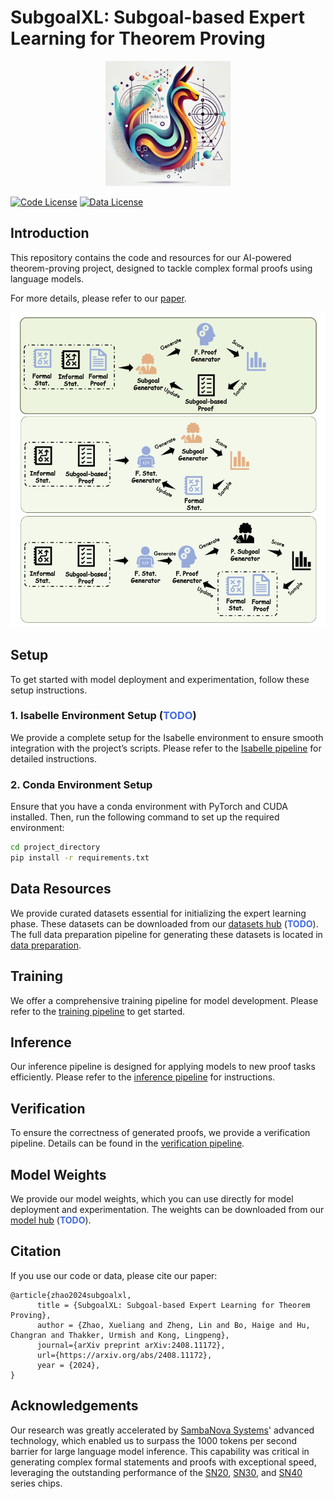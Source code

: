 # SubgoalXL: Subgoal-based Expert Learning for Theorem Proving

<div align="center">

<img src="assets/images/project_logo.png" alt="Project Logo" width="200"/>

</div>

[![Code License](https://img.shields.io/badge/Code%20License-GPL_3.0-green.svg)](LICENSE)
[![Data License](https://img.shields.io/badge/Data%20License-CC%20By%20NC%204.0-red.svg)](DATA_LICENSE)

## Introduction

This repository contains the code and resources for our AI-powered theorem-proving project, designed to tackle complex formal proofs using language models.

For more details, please refer to our [paper](https://arxiv.org/abs/placeholder).

<p align="center">

<img src="assets/images/theorem_proving_pipeline.png" alt="Theorem-Proving Pipeline"/>

</p>

## Setup

To get started with model deployment and experimentation, follow these setup instructions.

### 1. Isabelle Environment Setup (<span style="color: #4169e1; font-weight: bold;">TODO</span>)

We provide a complete setup for the Isabelle environment to ensure smooth integration with the project’s scripts. Please refer to the [Isabelle pipeline](path/to/repo/isabelle_setup) for detailed instructions.

### 2. Conda Environment Setup

Ensure that you have a conda environment with PyTorch and CUDA installed. Then, run the following command to set up the required environment:

```bash
cd project_directory
pip install -r requirements.txt
```

## Data Resources

We provide curated datasets essential for initializing the expert learning phase. These datasets can be downloaded from our [datasets hub](https://huggingface.co/datasets/username/data) (<span style="color: #4169e1; font-weight: bold;">TODO</span>). The full data preparation pipeline for generating these datasets is located in [data preparation](data_preparation/README.md).

## Training

We offer a comprehensive training pipeline for model development. Please refer to the [training pipeline](training/README.md) to get started.

## Inference

Our inference pipeline is designed for applying models to new proof tasks efficiently. Please refer to the [inference pipeline](inference/README.md) for instructions.

## Verification

To ensure the correctness of generated proofs, we provide a verification pipeline. Details can be found in the [verification pipeline](verification).

## Model Weights

We provide our model weights, which you can use directly for model deployment and experimentation. The weights can be downloaded from our [model hub](https://huggingface.co/username/project-model) (<span style="color: #4169e1; font-weight: bold;">TODO</span>).

## Citation

If you use our code or data, please cite our paper:

```
@article{zhao2024subgoalxl,
      title = {SubgoalXL: Subgoal-based Expert Learning for Theorem Proving},
      author = {Zhao, Xueliang and Zheng, Lin and Bo, Haige and Hu, Changran and Thakker, Urmish and Kong, Lingpeng},
      journal={arXiv preprint arXiv:2408.11172},
      url={https://arxiv.org/abs/2408.11172}, 
      year = {2024},
}
```

## Acknowledgements

Our research was greatly accelerated by [SambaNova Systems](https://sambanova.ai)' advanced technology, which enabled us to surpass the 1000 tokens per second barrier for large language model inference. This capability was critical in generating complex formal statements and proofs with exceptional speed, leveraging the outstanding performance of the [SN20](https://sambanova.ai/products/sn20/), [SN30](https://sambanova.ai/products/sn30/), and [SN40](https://sambanova.ai/products/sn40/) series chips. 
